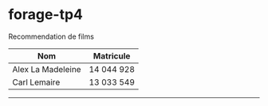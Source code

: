# forage-tp4
Recommendation de films

Nom | Matricule
--- | -------------------------
Alex La Madeleine | 14 044 928
Carl Lemaire | 13 033 549
------------------------------
